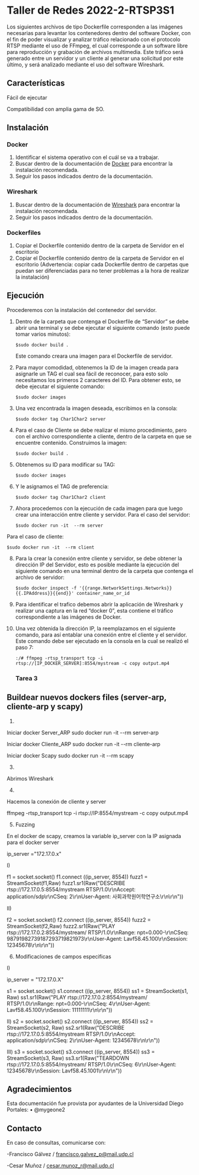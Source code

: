 # Taller de Redes 2022-2-RTSP3S1
Los siguientes archivos de tipo Dockerfile corresponden a las imágenes necesarias para levantar los contenedores dentro del software Docker, con el fin de poder visualizar y analizar tráfico relacionado con el protocolo RTSP mediante el uso de FFmpeg, el cual corresponde a un software libre para reproducción y grabación de archivos multimedia. Este tráfico será generado entre un servidor y un cliente al generar una solicitud por este último, y será analizado mediante el uso del software Wireshark.
## Características

   Fácil de ejecutar
   
   Compatibilidad con amplia gama de SO.
   
  ## Instalación
  
### Docker

   1. Identificar el sistema operativo con el cuál se va a trabajar.
   2. Buscar dentro de la documentación de [Docker](https://docs.docker.com/engine/install/) para encontrar la instalación recomendada.
   3. Seguir los pasos indicados dentro de la documentación.
### Wireshark
   1. Buscar dentro de la documentación de [Wireshark](https://www.wireshark.org/download.html) para encontrar la instalación recomendada.
   2. Seguir los pasos indicados dentro de la documentación.
### Dockerfiles
   1. Copiar el Dockerfile contenido dentro de la carpeta de Servidor en el escritorio
   2. Copiar el Dockerfile contenido dentro de la carpeta de Servidor en el escritorio
(Advertencia: copiar cada Dockerfile dentro de carpetas que puedan ser diferenciadas para no tener problemas a la hora de realizar la instalación)

## Ejecución
Procederemos con la instalación del contenedor del servidor.
1) Dentro de la carpeta que contenga el Dockerfile de “Servidor” se debe abrir una terminal y se debe ejecutar el siguiente comando (esto puede tomar          varios minutos):
   
     ``$sudo docker build .``
      
   Este comando creara una imagen para el Dockerfile de servidor.
    
2) Para mayor comodidad, obtenemos la ID de la imagen creada para asignarle un TAG el cual sea fácil de reconocer, para esto solo necesitamos los primeros    2 caracteres del ID. Para obtener esto, se debe ejecutar el siguiente comando:

    ``$sudo docker images``

3) Una vez encontrada la imagen deseada, escribimos en la consola:

    ``$sudo docker tag Char1Char2 server``

4) Para el caso de Cliente se debe realizar el mismo procedimiento, pero con el archivo correspondiente a cliente, dentro de la carpeta en que se encuentre contenido. Construimos la imagen:

    ``$sudo docker build .``

5) Obtenemos su ID para modificar su TAG:

    ``$sudo docker images``

6) Y le asignamos el TAG de preferencia:

    ``$sudo docker tag Char1Char2 client``

7) Ahora procedemos con la ejecución de cada imagen para que luego crear una interacción entre cliente y servidor.
Para el caso del servidor:

    ``$sudo docker run -it  --rm server``
  
Para el caso de cliente:

``$sudo docker run -it  --rm client``

8) Para la crear la conexión entre cliente y servidor, se debe obtener la dirección IP del Servidor, esto es posible mediante la ejecución del siguiente comando en una terminal dentro de la carpeta que contenga el archivo de servidor:

    ``$sudo docker inspect -f '{{range.NetworkSettings.Networks}}{{.IPAddress}}{{end}}' container_name_or_id``

9) Para identificar el trafico debemos abrir la aplicación de Wireshark y realizar una captura en la red “docker 0”, esta contiene el tráfico correspondiente a las imágenes de Docker.

10) Una vez obtenida la dirección IP, la reemplazamos en el siguiente comando, para así entablar una conexión entre el cliente y el servidor. Este comando debe ser ejecutado en la consola en la cual se realizó el paso 7:

    ``:/# ffmpeg -rtsp_transport tcp -i rtsp://[IP_DOCKER_SERVER]:8554/mystream -c copy output.mp4``
    
    
      ### Tarea 3

## Buildear nuevos dockers files (server-arp, cliente-arp y scapy)

1)
Iniciar docker Server_ARP
sudo docker run -it --rm server-arp

Iniciar docker Cliente_ARP
sudo docker run -it --rm cliente-arp

Iniciar docker Scapy
sudo docker run -it --rm scapy

3) 

Abrimos Wireshark

4) 

Hacemos la conexión de cliente y server


ffmpeg -rtsp_transport tcp -i rtsp://IP:8554/mystream -c copy output.mp4


5) Fuzzing

En el docker de scapy, creamos la variable ip_server con la IP asignada para el docker server

ip_server ="172.17.0.x"

I)

f1 = socket.socket()
f1.connect ((ip_server, 8554))
fuzz1 = StreamSocket(f1,Raw)
fuzz1.sr1(Raw("DESCRIBE rtsp://172.17.0.5:8554/mystream RTSP/1.0\r\nAccept: application/sdp\r\nCSeq: 2\r\nUser-Agent: 사회과학원어학연구소\r\n\r\n"))


II)

f2 = socket.socket()
f2.connect ((ip_server, 8554))
fuzz2 = StreamSocket(f2,Raw)
fuzz2.sr1(Raw("PLAY rtsp://172.17.0.2:8554/mystream/ RTSP/1.0\r\nRange: npt=0.000-\r\nCSeq: 98791982739187293719821973\r\nUser-Agent: Lavf58.45.100\r\nSession: 12345678\r\n\r\n"))


6) Modificaciones de campos especificas

I)

ip_server = "172.17.0.X"

s1 = socket.socket()
s1.connect ((ip_server, 8554))
ss1 = StreamSocket(s1, Raw)
ss1.sr1(Raw("PLAY rtsp://172.17.0.2:8554/mystream/ RTSP/1.0\r\nRange: npt=0.000-\r\nCSeq: 4\r\nUser-Agent: Lavf58.45.100\r\nSession: 11111111\r\n\r\n"))

II)
s2 = socket.socket()
s2.connect ((ip_server, 8554))
ss2 = StreamSocket(s2, Raw)
ss2.sr1(Raw("DESCRIBE rtsp://172.17.0.5:8554/mystream RTSP/1.0\r\nAccept: application/sdp\r\nCSeq: 2\r\nUser-Agent: 12345678\r\n\r\n"))

III)
s3 = socket.socket()
s3.connect ((ip_server, 8554))
ss3 = StreamSocket(s3, Raw)
ss3.sr1(Raw("TEARDOWN rtsp://172.17.0.5:8554/mystream/ RTSP/1.0\r\nCSeq: 6\r\nUser-Agent: 12345678\r\nSession: Lavf58.45.1001\r\n\r\n"))


## Agradecimientos

Esta documentación fue provista por ayudantes de la Universidad Diego Portales:
    • @mygeone2


## Contacto
En caso de consultas, comunicarse con:

-Francisco Gálvez / francisco.galvez_p@mail.udp.cl

-Cesar Muñoz / cesar.munoz_r@mail.udp.cl
